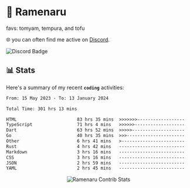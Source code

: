 # 🍜 Ramenaru
favs: tomyam, tempura, and tofu

🌐 you can often find me active on [Discord](https://discordapp.com/users/503291004200157185).

![Discord Badge](https://dcbadge.vercel.app/api/shield/503291004200157185)

## 📊 Stats

Here's a summary of my recent **`coding`** activities:

<!--START_SECTION:waka-->

```txt
From: 15 May 2023 - To: 13 January 2024

Total Time: 301 hrs 13 mins

HTML                       83 hrs 35 mins  >>>>>>>------------------   27.75 %
TypeScript                 71 hrs 4 mins   >>>>>>-------------------   23.60 %
Dart                       63 hrs 52 mins  >>>>>--------------------   21.20 %
Go                         40 hrs 35 mins  >>>----------------------   13.48 %
Other                      6 hrs 41 mins   >------------------------   02.22 %
Rust                       4 hrs 42 mins   -------------------------   01.56 %
Markdown                   3 hrs 16 mins   -------------------------   01.09 %
CSS                        3 hrs 16 mins   -------------------------   01.08 %
JSON                       2 hrs 59 mins   -------------------------   00.99 %
YAML                       2 hrs 45 mins   -------------------------   00.92 %
```

<!--END_SECTION:waka-->

<div style="text-align: center;">
   <img align="center" src="https://github-readme-streak-stats.herokuapp.com/?user=Ramenaru&theme=dark&card_width=520" alt="Ramenaru Contrib Stats" />
</div>



